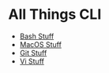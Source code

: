 # All Things CLI

- [Bash Stuff](bash-stuff.md)
- [MacOS Stuff](mac_stuff.md)
- [Git Stuff](git-stuff.md)
- [Vi Stuff](vi-stuf.md)